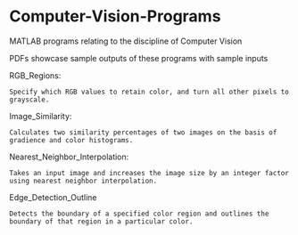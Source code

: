 # Computer-Vision-Programs
MATLAB programs relating to the discipline of Computer Vision

PDFs showcase sample outputs of these programs with sample inputs

RGB_Regions:
	
	Specify which RGB values to retain color, and turn all other pixels to grayscale.
	
Image_Similarity:
	
	Calculates two similarity percentages of two images on the basis of gradience and color histograms.
	
Nearest_Neighbor_Interpolation:
	
	Takes an input image and increases the image size by an integer factor using nearest neighbor interpolation.

Edge_Detection_Outline
	
	Detects the boundary of a specified color region and outlines the boundary of that region in a particular color.
